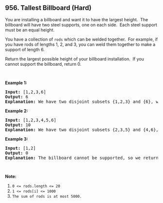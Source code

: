 ## 956. Tallest Billboard (Hard)

<p>You are installing a billboard and want it to have the largest height.&nbsp; The billboard will have two steel supports, one on each side.&nbsp; Each steel support must be an equal height.</p>

<p>You have a collection of <code>rods</code> which can be welded together.&nbsp; For example, if you have rods of lengths 1, 2, and 3, you can weld them together to make a support of length 6.</p>

<p>Return the largest possible height of your billboard installation.&nbsp; If you cannot support the billboard, return 0.</p>

<p>&nbsp;</p>

<p><strong>Example 1:</strong></p>

<pre>
<strong>Input: </strong><span id="example-input-1-1">[1,2,3,6]</span>
<strong>Output: </strong><span id="example-output-1">6</span>
<strong>Explanation:</strong> We have two disjoint subsets {1,2,3} and {6}, which have the same sum = 6.
</pre>

<div>
<p><strong>Example 2:</strong></p>

<pre>
<strong>Input: </strong><span id="example-input-2-1">[1,2,3,4,5,6]</span>
<strong>Output: </strong><span id="example-output-2">10</span>
<strong>Explanation:</strong> We have two disjoint subsets {2,3,5} and {4,6}, which have the same sum = 10.
</pre>
</div>

<div>
<p><strong>Example 3:</strong></p>

<pre>
<strong>Input: </strong><span id="example-input-3-1">[1,2]</span>
<strong>Output: </strong><span id="example-output-3">0</span>
<strong>Explanation: </strong>The billboard cannot be supported, so we return 0.
</pre>
</div>

<p>&nbsp;</p>

<p><strong>Note:</strong></p>

<ol>
	<li><code>0 &lt;= rods.length &lt;= 20</code></li>
	<li><code>1 &lt;= rods[i] &lt;= 1000</code></li>
	<li><code>The sum of rods is at most 5000.</code></li>
</ol>
